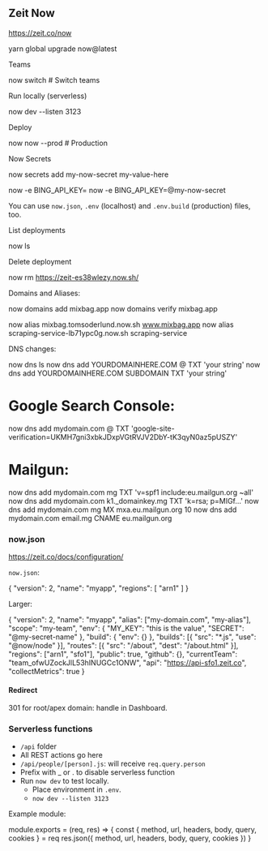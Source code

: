 ## Zeit Now

https://zeit.co/now

  yarn global upgrade now@latest

Teams

  now switch  # Switch teams

Run locally (serverless)

  now dev --listen 3123

Deploy

  now
  now --prod  # Production

Now Secrets

  now secrets add my-now-secret my-value-here

  now -e BING_API_KEY=
  now -e BING_API_KEY=@my-now-secret

You can use `now.json`, `.env` (localhost) and `.env.build` (production) files, too.

List deployments

  now ls

Delete deployment

  now rm https://zeit-es38wlezy.now.sh/

Domains and Aliases:

  now domains add mixbag.app
  now domains verify mixbag.app

  now alias mixbag.tomsoderlund.now.sh www.mixbag.app
  now alias scraping-service-lb71ypc0g.now.sh scraping-service

DNS changes:

  now dns ls
  now dns add YOURDOMAINHERE.COM @ TXT 'your string'
  now dns add YOURDOMAINHERE.COM SUBDOMAIN TXT 'your string'
  # Google Search Console:
  now dns add mydomain.com @ TXT 'google-site-verification=UKMH7gni3xbkJDxpVGtRVJV2DbY-tK3qyN0az5pUSZY'
  # Mailgun:
  now dns add mydomain.com mg TXT 'v=spf1 include:eu.mailgun.org ~all'
  now dns add mydomain.com k1._domainkey.mg TXT 'k=rsa; p=MIGf...'
  now dns add mydomain.com mg MX mxa.eu.mailgun.org 10
  now dns add mydomain.com email.mg CNAME eu.mailgun.org

### now.json

https://zeit.co/docs/configuration/

`now.json`:

{
  "version": 2,
  "name": "myapp",
  "regions": [
    "arn1"
  ]
}

Larger:

  {
    "version": 2,
    "name": "myapp",
    "alias": ["my-domain.com", "my-alias"],
    "scope": "my-team",
    "env": {
      "MY_KEY": "this is the value",
      "SECRET": "@my-secret-name"
    },
    "build": { "env": {} },
    "builds": [{ "src": "*.js", "use": "@now/node" }],
    "routes": [{ "src": "/about", "dest": "/about.html" }],
    "regions": ["arn1", "sfo1"],
    "public": true,
    "github": {},
    "currentTeam": "team_ofwUZockJlL53hINUGCc1ONW",
    "api": "https://api-sfo1.zeit.co",
    "collectMetrics": true
  }

#### Redirect

301 for root/apex domain: handle in Dashboard.

### Serverless functions

- `/api` folder
- All REST actions go here
- `/api/people/[person].js`: will receive `req.query.person`
- Prefix with _ or . to disable serverless function
- Run `now dev` to test locally.
  - Place environment in `.env`.
  - `now dev --listen 3123`

Example module:

  module.exports = (req, res) => {
    const { method, url, headers, body, query, cookies } = req
    res.json({ method, url, headers, body, query, cookies })
  }
